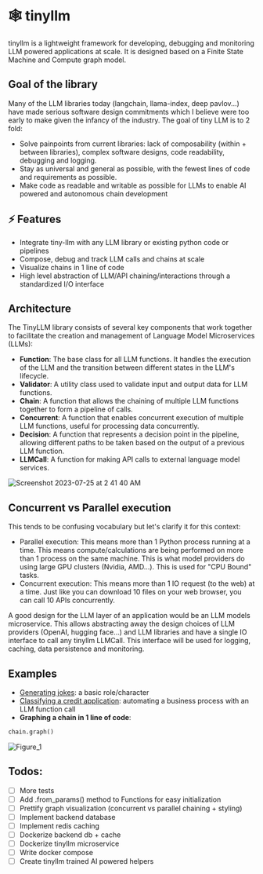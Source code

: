 # 🕸️ tinyllm
tinyllm is a lightweight framework for developing, debugging and monitoring LLM powered applications at scale. It is designed based on a Finite State Machine and Compute graph model. 

## Goal of the library
Many of the LLM libraries today (langchain, llama-index, deep pavlov...) have made serious software design commitments which I believe were too early to make given the infancy of the industry. The goal of tiny LLM is to 2 fold:
* Solve painpoints from current libraries: lack of composability (within + between libraries), complex software designs, code readability, debugging and logging.
* Stay as universal and general as possible, with the fewest lines of code and requirements as possible.
* Make code as readable and writable as possible for LLMs to enable AI powered and autonomous chain development

## ⚡ Features
* Integrate tiny-llm with any LLM library or existing python code or pipelines
* Compose, debug and track LLM calls and chains at scale
* Visualize chains in 1 line of code
* High level abstraction of LLM/API chaining/interactions through a standardized I/O interface

## Architecture
The TinyLLM library consists of several key components that work together to facilitate the creation and management of Language Model Microservices (LLMs):
* **Function**: The base class for all LLM functions. It handles the execution of the LLM and the transition between different states in the LLM's lifecycle.
* **Validator**: A utility class used to validate input and output data for LLM functions.
* **Chain**: A function that allows the chaining of multiple LLM functions together to form a pipeline of calls.
* **Concurrent**: A function that enables concurrent execution of multiple LLM functions, useful for processing data concurrently.
* **Decision**: A function that represents a decision point in the pipeline, allowing different paths to be taken based on the output of a previous LLM function.
* **LLMCall**: A function for making API calls to external language model services.

![Screenshot 2023-07-25 at 2 41 40 AM](https://github.com/zozoheir/tiny-llm/assets/42655961/73ab8f68-faaf-4bda-96cb-0703bc8a911a)


## Concurrent vs Parallel execution
This tends to be confusing vocabulary but let's clarify it for this context:
- Parallel execution: This means more than 1 Python process running at a time. This means compute/calculations are being performed on more than 1 process on the same machine. This is what model providers do using large GPU clusters (Nvidia, AMD...). This is used for "CPU Bound" tasks.
- Concurrent execution: This means more than 1 IO request (to the web) at a time. Just like you can download 10 files on your web browser, you can call 10 APIs concurrently.

A good design for the LLM layer of an application would be an LLM models microservice. This allows abstracting away the design choices of LLM providers (OpenAI, hugging face...) and LLM libraries and have a single IO interface to call any tinyllm LLMCall. This interface will be used for logging, caching, data persistence and monitoring.

## Examples
*  [Generating jokes](https://github.com/zozoheir/tiny-llm/blob/main/tinyllm/examples/credit_analysis.py): a basic role/character
*  [Classifying a credit application](https://github.com/zozoheir/tiny-llm/blob/main/tinyllm/examples/credit_analysis.py): automating a business process with an LLM function call
*  **Graphing a chain in 1 line of code**:
```python
chain.graph()
```
![Figure_1](https://github.com/zozoheir/tiny-llm/assets/42655961/c49669dd-a1b1-4a9c-ab9c-2029628a6b3c)


## Todos:
* [ ] More tests
* [ ] Add .from_params() method to Functions for easy initialization
* [ ] Prettify graph visualization (concurrent vs parallel chaining + styling)
* [ ] Implement backend database 
* [ ] Implement redis caching
* [ ] Dockerize backend db + cache
* [ ] Dockerize tinyllm microservice
* [ ] Write docker compose
* [ ] Create tinyllm trained AI powered helpers

